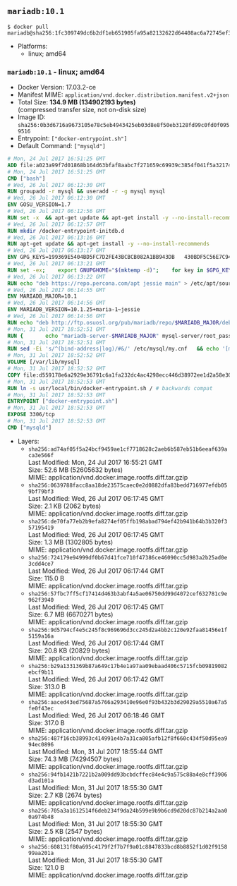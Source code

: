 ## `mariadb:10.1`

```console
$ docker pull mariadb@sha256:1fc309749dc6b2df1eb651905fa95a82132622d64408ac6a72745ef3351734e0
```

-	Platforms:
	-	linux; amd64

### `mariadb:10.1` - linux; amd64

-	Docker Version: 17.03.2-ce
-	Manifest MIME: `application/vnd.docker.distribution.manifest.v2+json`
-	Total Size: **134.9 MB (134902193 bytes)**  
	(compressed transfer size, not on-disk size)
-	Image ID: `sha256:0b3d6716a9673105e78c5eb4943425eb03d8e8f50eb3128fd99c0fd0f0959516`
-	Entrypoint: `["docker-entrypoint.sh"]`
-	Default Command: `["mysqld"]`

```dockerfile
# Mon, 24 Jul 2017 16:51:25 GMT
ADD file:a023a99f7d01868b164d63bfaf8aabc7f271659c69939c3854f041f5a3217428 in / 
# Mon, 24 Jul 2017 16:51:25 GMT
CMD ["bash"]
# Wed, 26 Jul 2017 06:12:30 GMT
RUN groupadd -r mysql && useradd -r -g mysql mysql
# Wed, 26 Jul 2017 06:12:30 GMT
ENV GOSU_VERSION=1.7
# Wed, 26 Jul 2017 06:12:56 GMT
RUN set -x 	&& apt-get update && apt-get install -y --no-install-recommends ca-certificates wget && rm -rf /var/lib/apt/lists/* 	&& wget -O /usr/local/bin/gosu "https://github.com/tianon/gosu/releases/download/$GOSU_VERSION/gosu-$(dpkg --print-architecture)" 	&& wget -O /usr/local/bin/gosu.asc "https://github.com/tianon/gosu/releases/download/$GOSU_VERSION/gosu-$(dpkg --print-architecture).asc" 	&& export GNUPGHOME="$(mktemp -d)" 	&& gpg --keyserver ha.pool.sks-keyservers.net --recv-keys B42F6819007F00F88E364FD4036A9C25BF357DD4 	&& gpg --batch --verify /usr/local/bin/gosu.asc /usr/local/bin/gosu 	&& rm -r "$GNUPGHOME" /usr/local/bin/gosu.asc 	&& chmod +x /usr/local/bin/gosu 	&& gosu nobody true 	&& apt-get purge -y --auto-remove ca-certificates wget
# Wed, 26 Jul 2017 06:12:57 GMT
RUN mkdir /docker-entrypoint-initdb.d
# Wed, 26 Jul 2017 06:13:16 GMT
RUN apt-get update && apt-get install -y --no-install-recommends 		apt-transport-https ca-certificates 		pwgen 	&& rm -rf /var/lib/apt/lists/*
# Wed, 26 Jul 2017 06:13:17 GMT
ENV GPG_KEYS=199369E5404BD5FC7D2FE43BCBCB082A1BB943DB 	430BDF5C56E7C94E848EE60C1C4CBDCDCD2EFD2A 	4D1BB29D63D98E422B2113B19334A25F8507EFA5
# Wed, 26 Jul 2017 06:13:21 GMT
RUN set -ex; 	export GNUPGHOME="$(mktemp -d)"; 	for key in $GPG_KEYS; do 		gpg --keyserver ha.pool.sks-keyservers.net --recv-keys "$key"; 	done; 	gpg --export $GPG_KEYS > /etc/apt/trusted.gpg.d/mariadb.gpg; 	rm -r "$GNUPGHOME"; 	apt-key list
# Wed, 26 Jul 2017 06:13:22 GMT
RUN echo "deb https://repo.percona.com/apt jessie main" > /etc/apt/sources.list.d/percona.list 	&& { 		echo 'Package: *'; 		echo 'Pin: release o=Percona Development Team'; 		echo 'Pin-Priority: 998'; 	} > /etc/apt/preferences.d/percona
# Wed, 26 Jul 2017 06:14:55 GMT
ENV MARIADB_MAJOR=10.1
# Wed, 26 Jul 2017 06:14:56 GMT
ENV MARIADB_VERSION=10.1.25+maria-1~jessie
# Wed, 26 Jul 2017 06:14:56 GMT
RUN echo "deb http://ftp.osuosl.org/pub/mariadb/repo/$MARIADB_MAJOR/debian jessie main" > /etc/apt/sources.list.d/mariadb.list 	&& { 		echo 'Package: *'; 		echo 'Pin: release o=MariaDB'; 		echo 'Pin-Priority: 999'; 	} > /etc/apt/preferences.d/mariadb
# Mon, 31 Jul 2017 18:52:51 GMT
RUN { 		echo "mariadb-server-$MARIADB_MAJOR" mysql-server/root_password password 'unused'; 		echo "mariadb-server-$MARIADB_MAJOR" mysql-server/root_password_again password 'unused'; 	} | debconf-set-selections 	&& apt-get update 	&& apt-get install -y 		"mariadb-server=$MARIADB_VERSION" 		percona-xtrabackup 		socat 	&& rm -rf /var/lib/apt/lists/* 	&& sed -ri 's/^user\s/#&/' /etc/mysql/my.cnf /etc/mysql/conf.d/* 	&& rm -rf /var/lib/mysql && mkdir -p /var/lib/mysql /var/run/mysqld 	&& chown -R mysql:mysql /var/lib/mysql /var/run/mysqld 	&& chmod 777 /var/run/mysqld
# Mon, 31 Jul 2017 18:52:51 GMT
RUN sed -Ei 's/^(bind-address|log)/#&/' /etc/mysql/my.cnf 	&& echo '[mysqld]\nskip-host-cache\nskip-name-resolve' > /etc/mysql/conf.d/docker.cnf
# Mon, 31 Jul 2017 18:52:52 GMT
VOLUME [/var/lib/mysql]
# Mon, 31 Jul 2017 18:52:52 GMT
COPY file:d559178e6a2929e36791c6a1fa232dc4ac4298ecc446d38972ee1d2a58e30621 in /usr/local/bin/ 
# Mon, 31 Jul 2017 18:52:53 GMT
RUN ln -s usr/local/bin/docker-entrypoint.sh / # backwards compat
# Mon, 31 Jul 2017 18:52:53 GMT
ENTRYPOINT ["docker-entrypoint.sh"]
# Mon, 31 Jul 2017 18:52:53 GMT
EXPOSE 3306/tcp
# Mon, 31 Jul 2017 18:52:53 GMT
CMD ["mysqld"]
```

-	Layers:
	-	`sha256:ad74af05f5a24bcf9459ae1cf7718628c2aeb6b587eb51b6eeaf639aca3e566f`  
		Last Modified: Mon, 24 Jul 2017 16:55:21 GMT  
		Size: 52.6 MB (52605632 bytes)  
		MIME: application/vnd.docker.image.rootfs.diff.tar.gzip
	-	`sha256:0639788facc8aa18de23575caec0e2d0882dfa83bedd716977efdb059bf79bf3`  
		Last Modified: Wed, 26 Jul 2017 06:17:45 GMT  
		Size: 2.1 KB (2062 bytes)  
		MIME: application/vnd.docker.image.rootfs.diff.tar.gzip
	-	`sha256:de70fa77eb2b9efa8274ef05ffb198abad794ef42b941b64b3b320f357195419`  
		Last Modified: Wed, 26 Jul 2017 06:17:45 GMT  
		Size: 1.3 MB (1302805 bytes)  
		MIME: application/vnd.docker.image.rootfs.diff.tar.gzip
	-	`sha256:724179e94999df0b67d41fce710f47386ce46090cc5d983a2b25ad0e3cdd4ce7`  
		Last Modified: Wed, 26 Jul 2017 06:17:44 GMT  
		Size: 115.0 B  
		MIME: application/vnd.docker.image.rootfs.diff.tar.gzip
	-	`sha256:57fbc7ff5cf17414d463b3abf4a5ae06750dd99d4072cef632781c9e962f3940`  
		Last Modified: Wed, 26 Jul 2017 06:17:45 GMT  
		Size: 6.7 MB (6670271 bytes)  
		MIME: application/vnd.docker.image.rootfs.diff.tar.gzip
	-	`sha256:9d5794cf4e5c245f8c969696d3cc245d2a4bb2c120e92faa81456e1f5159a16a`  
		Last Modified: Wed, 26 Jul 2017 06:17:44 GMT  
		Size: 20.8 KB (20829 bytes)  
		MIME: application/vnd.docker.image.rootfs.diff.tar.gzip
	-	`sha256:b29a1331369b87a649c17b4e1a97aa09ebaad406c5715fcb09819082ebcf9b11`  
		Last Modified: Wed, 26 Jul 2017 06:17:42 GMT  
		Size: 313.0 B  
		MIME: application/vnd.docker.image.rootfs.diff.tar.gzip
	-	`sha256:aaced43ed75687a5766a293410e96e0f93b432b3d29029a5510a67a5fe0f43ec`  
		Last Modified: Wed, 26 Jul 2017 06:18:46 GMT  
		Size: 317.0 B  
		MIME: application/vnd.docker.image.rootfs.diff.tar.gzip
	-	`sha256:487f16cb38993c414991e4b7a31ca805afb12f8f660c434f50d95ea994ec0896`  
		Last Modified: Mon, 31 Jul 2017 18:55:44 GMT  
		Size: 74.3 MB (74294507 bytes)  
		MIME: application/vnd.docker.image.rootfs.diff.tar.gzip
	-	`sha256:94fb1421b7221b2a009dd93bcbdcffec84e4c9a575c88a4e8cff3906d3ad101a`  
		Last Modified: Mon, 31 Jul 2017 18:55:30 GMT  
		Size: 2.7 KB (2674 bytes)  
		MIME: application/vnd.docker.image.rootfs.diff.tar.gzip
	-	`sha256:705a3a1612514f6deb234f9da24b599e9b9b6cd9d20dc87b214a2aa00a974b48`  
		Last Modified: Mon, 31 Jul 2017 18:55:30 GMT  
		Size: 2.5 KB (2547 bytes)  
		MIME: application/vnd.docker.image.rootfs.diff.tar.gzip
	-	`sha256:608131f80a695c4179f2f7b7f9a01c8847833bcd8b8852f1d02f915899aa201a`  
		Last Modified: Mon, 31 Jul 2017 18:55:30 GMT  
		Size: 121.0 B  
		MIME: application/vnd.docker.image.rootfs.diff.tar.gzip
